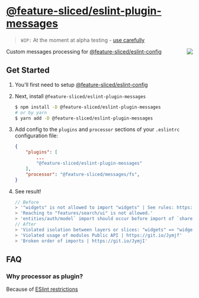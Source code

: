 # [@feature-sliced/eslint-plugin-messages](https://www.npmjs.com/package/@feature-sliced/eslint-plugin-messages)

> `WIP:` At the moment at alpha testing - [use carefully](https://github.com/feature-sliced/eslint-config/discussions/55)

<img src="https://avatars.githubusercontent.com/u/60469024?s=120&v=4" align="right">

Custom messages processing for [@feature-sliced/eslint-config](https://www.npmjs.com/package/@feature-sliced/eslint-config)

## Get Started

1. You'll first need to setup [@feature-sliced/eslint-config](https://www.npmjs.com/package/@feature-sliced/eslint-config)

2. Next, install `@feature-sliced/eslint-plugin-messages`

    ```sh
    $ npm install -D @feature-sliced/eslint-plugin-messages
    # or by yarn
    $ yarn add -D @feature-sliced/eslint-plugin-messages
    ```

3. Add config to the `plugins` and `processor` sections of your `.eslintrc` configuration file:

    ```json
    {
        "plugins": [
            ...
            "@feature-sliced/eslint-plugin-messages"
        ],
        "processor": "@feature-sliced/messages/fs",
    }
    ```

4. See result!

    ```js
    // Before
    > '"widgets" is not allowed to import "widgets" | See rules: https://feature-sliced.design/docs/reference/layers/overview'
    > 'Reaching to "features/search/ui" is not allowed.'
    > 'entities/auth/model` import should occur before import of `shared/config'
    // After
    > 'Violated isolation between layers or slices: "widgets" => "widgets" | https://git.io/Jymh2'
    > 'Violated usage of modules Public API | https://git.io/Jymjf'
    > 'Broken order of imports | https://git.io/JymjI'
    ```

## FAQ

### Why processor as plugin?

Because of [ESlint restrictions](https://eslint.org/docs/developer-guide/working-with-plugins#processors-in-plugins)
